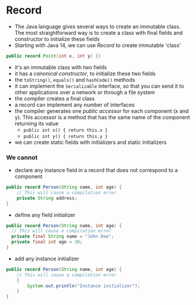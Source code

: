 # Record

- The Java language gives several ways to create an immutable class. The most straightforward way is to create a class with final fields and constructor to initialize these fields
- Starting with Java 14, we can use _Record_ to create immutable 'class'
```java
public record Point(int x, int y) {}
```
- it's an immutable class with two fields
- it has a _canonical constructor_, to initialize these two fields
- the `toString()`, `equals()` and `hashCode()` methods
- it can implement the `Serializable` interface, so that you can send it to other applications over a network or through a file system
- the compiler creates a final class
- a record can implement any number of interfaces
- the compiler generates one _public accessor_ for each component (x and y). This accessor is a method  that has the same name of the component returning its value
  - `public int x() { return this.x }`
  - `public int y() { return this.y }`
- we can create static fields with initializers and static initializers


### We cannot
- declare any instance field in a record that does not correspond to a component
```java
public record Person(String name, int age) {
    // This will cause a compilation error
    private String address;
}
```
- define any field initializer
```java
public record Person(String name, int age) {
  // This will cause a compilation error
  private final String name = "John Doe";
  private final int age = 30;
}
```
- add any instance initializer
```java
public record Person(String name, int age) {
    // This will cause a compilation error
    {
        System.out.println("Instance initializer");
    }
}
```
